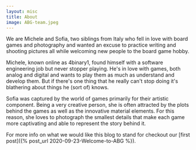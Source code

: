 ```yaml
---
layout: misc
title: About
image: ABG-team.jpeg
---
```


We are Michele and Sofia, two siblings from Italy who fell in love with board games and photography and wanted an excuse to practice writing and shooting pictures all while welcoming new people to the board game hobby.

Michele, known online as 4binary1, found himself with a software engineering job but never stopper playing. He's in love with games, both analog and digital and wants to play them as much as understand and develop them. But if there's one thing that he really can't stop doing it's blathering about things he (sort of) knows.

Sofia was captured by the world of games primarily for their artistic component. Being a very creative person, she is often attracted by the plots behind the games as well as the innovative material elements. For this reason, she loves to photograph the smallest details that make each game more captivating and able to represent the story behind it.

For more info on what we would like this blog to stand for checkout our [first post]({% post_url 2020-09-23-Welcome-to-ABG %}).
